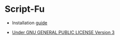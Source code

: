 
# Script-Fu

* Installation [guide](https://script-fu.github.io/2022/12/02/QuickStart.html)

* [Under GNU GENERAL PUBLIC LICENSE Version 3](https://github.com/script-fu/script-fu.github.io/blob/main/LICENSE)  
  
  
  
    
      


